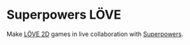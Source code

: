 # Superpowers LÖVE

Make [LÖVE 2D](https://love2d.org/) games in live collaboration with [Superpowers](http://superpowers-html5.com/).
